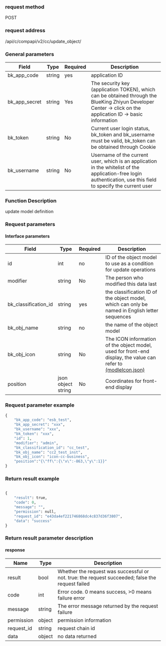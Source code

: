 
### request method

POST


### request address

/api/c/compapi/v2/cc/update_object/


### General parameters

| Field | Type | Required | Description |
|-----------|------------|--------|------------|
| bk_app_code | string | yes | application ID |
| bk_app_secret| string | Yes | The security key (application TOKEN), which can be obtained through the BlueKing Zhiyun Developer Center -> click on the application ID -> basic information |
| bk_token | string | No | Current user login status, bk_token and bk_username must be valid, bk_token can be obtained through Cookie |
| bk_username | string | No | Username of the current user, which is an application in the whitelist of the application-free login authentication, use this field to specify the current user |


### Function Description

update model definition

### Request parameters



#### Interface parameters

| Field | Type | Required | Description |
|---------------------|--------------------|--------|-----------------------------------------|
| id | int | no | ID of the object model to use as a condition for update operations |
| modifier | string | No | The person who modified this data last |
| bk_classification_id| string | yes | the classification ID of the object model, which can only be named in English letter sequences|
| bk_obj_name | string | no | the name of the object model |
| bk_obj_icon | string | No | The ICON information of the object model, used for front-end display, the value can refer to [(modleIcon.json)](/static/esb/api_docs/res/cc/modleIcon.json)|
| position | json object string | No | Coordinates for front-end display |



### Request parameter example
```python
{
    "bk_app_code": "esb_test",
    "bk_app_secret": "xxx",
    "bk_username": "xxx",
    "bk_token": "xxx",
    "id": 1,
    "modifier": "admin",
    "bk_classification_id": "cc_test",
    "bk_obj_name": "cc2_test_inst",
    "bk_obj_icon": "icon-cc-business",
    "position":"{\"ff\":{\"x\":-863,\"y\":1}}"
}
```

### Return result example

```python

{
    "result": true,
    "code": 0,
    "message": "",
    "permission": null,
    "request_id": "e43da4ef221746868dc4c837d36f3807",
    "data": "success"
}
```

### Return result parameter description

#### response

| Name | Type | Description |
|---|---|---|
| result | bool | Whether the request was successful or not. true: the request succeeded; false the request failed |
| code | int | Error code. 0 means success, >0 means failure error |
| message | string | The error message returned by the request failure |
| permission | object | permission information |
| request_id | string | request chain id |
| data | object | no data returned |